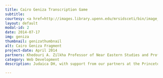 ```yaml
---
title: Cairo Geniza Transcription Game
subtitle:
courtesy: <a href=http://images.library.upenn.edu/mrsidsceti/bin/image_jpeg2.pl?coll=manuscripts;subcoll=h083;image=h083_wk1_body0002.sid;level=3;degree=0>“Baraita De-Melekhet Ha-Mishkan, VI-X. 1r.” Halper 03. Cairo Genizah Collection, University of Pennsylvania Center for Advanced Judaic Studies. Accessed November 30, 2016.</a>]()
layout: default
modal-id: 2
date: 2014-07-17
img: geniza
thumbnail: genizathumbnail
alt: Cairo Geniza Fragment
project-date: April 2014
partners: Khedouri A. Zilkha Professor of Near Eastern Studies and Professor of History Marina Rustow with the Princeton Geniza Lab </br> Professor Steve Jacobs with Rochester Institute of Technology's MAGIC Center
category: Web Development
description: Judaica DH, with support from our partners at the Princeton Genizah Lab and Rochester Institute of Technology's MAGIC Center, is working to create a game that will transcribe Cairo Geniza fragments. Without needing any secondary language proficiency, users will only need to be able to match picture to picture. For example, a user might match a picture of an “aleph,” written in modern Hebrew script and the first letter in the Hebrew alphabet, to a picture of the “aleph” known to be written in the Cairo Geniza hand. They know what the picture of each "aleph" looks like, yet they don't need to know the letter is an aleph. The data from the game will then be exported and will be used by scholars to analyze Geniza fragments.

---
```


